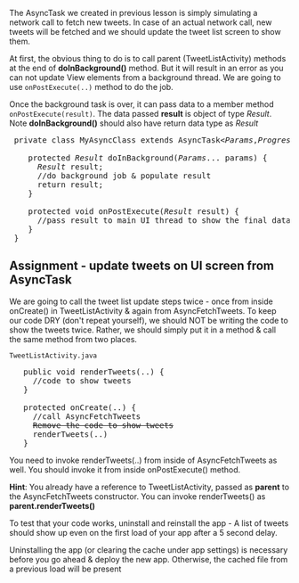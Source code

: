 
The AsyncTask we created in previous lesson is simply simulating a network call to fetch new tweets. In case of an actual network call, new tweets will be fetched and we should update the tweet list screen to show them.

At first, the obvious thing to do is to call parent (TweetListActivity) methods at the end of **doInBackground()** method. But it will result in an error as you can not update View elements from a background thread. We are going to use `onPostExecute(..)` method to do the job. 

Once the background task is over, it can pass data to a member method `onPostExecute(result)`. The data passed **result** is object of type *Result*. Note **doInBackground()** should also have return data type as *Result*

<pre>
 private class MyAsyncClass extends AsyncTask&lt;<i>Params</i>,<i>Progress</i>,<i>Result</i>&gt; {

    protected <span class="highlight"><i>Result</i></span> doInBackground(<i>Params</i>... params) {
	  <span class="highlight"><i>Result</i> result;</i></span>
	  //do background job & populate result
	  <span class="highlight">return result;</span>
	}

	<span class="highlight">protected void onPostExecute(<i>Result</i> result) {
	  //pass result to main UI thread to show the final data
	}</span>
 }
</pre>



## Assignment - update tweets on UI screen from AsyncTask

We are going to call the tweet list update steps twice - once from inside onCreate() in TweetListActivity & again from AsyncFetchTweets. To keep our code DRY (don't repeat yourself), we should NOT be writing the code to show the tweets twice. Rather, we should simply put it in a method & call the same method from two places.

`TweetListActivity.java`
<pre>
   <span class="highlight">public void renderTweets(..) {
     //code to show tweets 
   }</span>

   protected onCreate(..) {
     //call AsyncFetchTweets
	 <span class="highlight"><strike>Remove the code to show tweets</strike>
	 renderTweets(..)</span>
   }
</pre>

You need to invoke renderTweets(..) from inside of AsyncFetchTweets as well. You should invoke it from inside onPostExecute() method.

<div class="alert alert-info"><b>Hint</b>: You already have a reference to TweetListActivity, passed as <b>parent</b> to the AsyncFetchTweets constructor. You can invoke renderTweets() as <b>parent.renderTweets()</b></div>

To test that your code works, uninstall and reinstall the app - A list of tweets should show up even on the first load of your app after a 5 second delay.

<div class="alert alert-warning">Uninstalling the app (or clearing the cache under app settings) is necessary before you go ahead & deploy the new app. Otherwise, the cached file from a previous load will be present</div>
